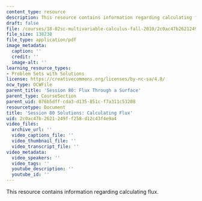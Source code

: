 ```yaml
---
content_type: resource
description: This resource contains information regarding calculating flux.
draft: false
file: /courses/18-02sc-multivariable-calculus-fall-2010/2c0ac47b2621249ff258d12c43f4e9a4_MIT18_02SC_pb_80_comb.pdf
file_size: 138238
file_type: application/pdf
image_metadata:
  caption: ''
  credit: ''
  image-alt: ''
learning_resource_types:
- Problem Sets with Solutions
license: https://creativecommons.org/licenses/by-nc-sa/4.0/
ocw_type: OCWFile
parent_title: 'Session 80: Flux Through a Surface'
parent_type: CourseSection
parent_uid: 076b5dff-cda3-d135-851c-f7a311c53208
resourcetype: Document
title: 'Session 80 Solutions: Calculating Flux'
uid: 2c0ac47b-2621-249f-f258-d12c43f4e9a4
video_files:
  archive_url: ''
  video_captions_file: ''
  video_thumbnail_file: ''
  video_transcript_file: ''
video_metadata:
  video_speakers: ''
  video_tags: ''
  youtube_description: ''
  youtube_id: ''
---
```

This resource contains information regarding calculating flux.